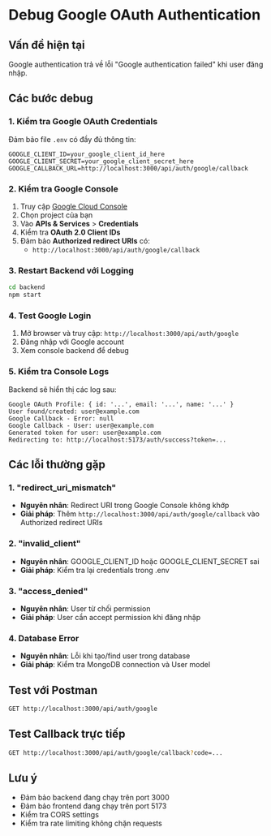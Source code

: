 # Debug Google OAuth Authentication

## Vấn đề hiện tại
Google authentication trả về lỗi "Google authentication failed" khi user đăng nhập.

## Các bước debug

### 1. Kiểm tra Google OAuth Credentials
Đảm bảo file `.env` có đầy đủ thông tin:
```env
GOOGLE_CLIENT_ID=your_google_client_id_here
GOOGLE_CLIENT_SECRET=your_google_client_secret_here
GOOGLE_CALLBACK_URL=http://localhost:3000/api/auth/google/callback
```

### 2. Kiểm tra Google Console
1. Truy cập [Google Cloud Console](https://console.cloud.google.com/)
2. Chọn project của bạn
3. Vào **APIs & Services** > **Credentials**
4. Kiểm tra **OAuth 2.0 Client IDs**
5. Đảm bảo **Authorized redirect URIs** có:
   - `http://localhost:3000/api/auth/google/callback`

### 3. Restart Backend với Logging
```bash
cd backend
npm start
```

### 4. Test Google Login
1. Mở browser và truy cập: `http://localhost:3000/api/auth/google`
2. Đăng nhập với Google account
3. Xem console backend để debug

### 5. Kiểm tra Console Logs
Backend sẽ hiển thị các log sau:
```
Google OAuth Profile: { id: '...', email: '...', name: '...' }
User found/created: user@example.com
Google Callback - Error: null
Google Callback - User: user@example.com
Generated token for user: user@example.com
Redirecting to: http://localhost:5173/auth/success?token=...
```

## Các lỗi thường gặp

### 1. "redirect_uri_mismatch"
- **Nguyên nhân**: Redirect URI trong Google Console không khớp
- **Giải pháp**: Thêm `http://localhost:3000/api/auth/google/callback` vào Authorized redirect URIs

### 2. "invalid_client"
- **Nguyên nhân**: GOOGLE_CLIENT_ID hoặc GOOGLE_CLIENT_SECRET sai
- **Giải pháp**: Kiểm tra lại credentials trong .env

### 3. "access_denied"
- **Nguyên nhân**: User từ chối permission
- **Giải pháp**: User cần accept permission khi đăng nhập

### 4. Database Error
- **Nguyên nhân**: Lỗi khi tạo/find user trong database
- **Giải pháp**: Kiểm tra MongoDB connection và User model

## Test với Postman
```bash
GET http://localhost:3000/api/auth/google
```

## Test Callback trực tiếp
```bash
GET http://localhost:3000/api/auth/google/callback?code=...
```

## Lưu ý
- Đảm bảo backend đang chạy trên port 3000
- Đảm bảo frontend đang chạy trên port 5173
- Kiểm tra CORS settings
- Kiểm tra rate limiting không chặn requests
